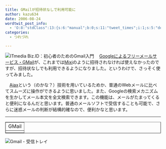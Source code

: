 ```yaml
---
title: GMailが招待状なしで利用可能に
author: kazu634
date: 2006-08-24
wordtwit_post_info:
  - 'O:8:"stdClass":13:{s:6:"manual";b:0;s:11:"tweet_times";i:1;s:5:"delay";i:0;s:7:"enabled";i:1;s:10:"separation";s:2:"60";s:7:"version";s:3:"3.7";s:14:"tweet_template";b:0;s:6:"status";i:2;s:6:"result";a:0:{}s:13:"tweet_counter";i:2;s:13:"tweet_log_ids";a:1:{i:0;i:2509;}s:9:"hash_tags";a:0:{}s:8:"accounts";a:1:{i:0;s:7:"kazu634";}}'
categories:
  - つれづれ

---
```

<div class="section">
<p>
<a href="http://www.itmedia.co.jp/bizid/articles/0608/24/news014.html" onclick="__gaTracker('send', 'event', 'outbound-article', 'http://www.itmedia.co.jp/bizid/articles/0608/24/news014.html', '');" target="_blank"><img alt="ITmedia Biz.ID：初心者のためのGmail入門" align="left" src="http://img.simpleapi.net/small/http://www.itmedia.co.jp/bizid/articles/0608/24/news014.html" border="0" /></a>
</p></p> 
  
<p>
    　<a href="http://mail.google.com/mail/" onclick="__gaTracker('send', 'event', 'outbound-article', 'http://mail.google.com/mail/', 'Googleによるフリーメールサービス・GMail');" target="blank">Googleによるフリーメールサービス・GMail</a>が、これまでは<a href="http://mixi.jp/" onclick="__gaTracker('send', 'event', 'outbound-article', 'http://mixi.jp/', 'Mixi');" target="blank">Mixi</a>のように招待されなければ使えなかったのですが、招待状なしでも利用できるようになりました。というわけで、さっそく使ってみました。
</p></p> 
  
<p>
    　<a href="http://ja.wikipedia.org/wiki/Ajax" onclick="__gaTracker('send', 'event', 'outbound-article', 'http://ja.wikipedia.org/wiki/Ajax', 'Ajax');" target="blank">Ajax</a>という（のかな？）技術を用いているためか、普通のWebメールに比べてスムーズに操作ができるように思いました。また、Googleの検索メカニズムを生かしてメール本文を全文検索できます。この機能は、メールがたまってくると便利になるんだと思います。普通のメールソフトで受信することも可能で、さらに迷惑メールの判断が結構的確なので、便利かなと思います。
</p>
  
<hr />
  
<p>
<center>
</center>
</p>
  
<table cellspacing="0" cellpadding="2" border="1">
<tr valign="top">
<td>
        GMail
</td>
</tr>
    
<tr valign="top">
<td>
</td>
</tr>
</table>
  
<p>
<a href="http://mail.google.com/mail/" onclick="__gaTracker('send', 'event', 'outbound-article', 'http://mail.google.com/mail/', '');" target="_blank"></a>
</p>
  
<p>
<img alt="Gmail - 受信トレイ" src="http://img.simpleapi.net/small/http://mail.google.com/mail/" border="0" />
</p></p> </p>
</div>
